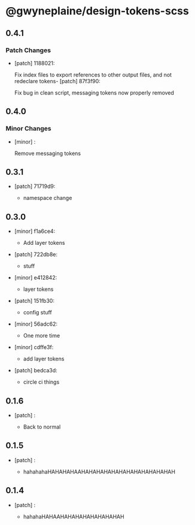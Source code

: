 # @gwyneplaine/design-tokens-scss

## 0.4.1
### Patch Changes

- [patch] 1188021:

  Fix index files to export references to other output files, and not redeclare tokens- [patch] 87f3f90:

  Fix bug in clean script, messaging tokens now properly removed

## 0.4.0
### Minor Changes

- [minor] :

  Remove messaging tokens

## 0.3.1
- [patch] 71719d9:

  - namespace change

## 0.3.0
- [minor] f1a6ce4:

  - Add layer tokens
- [patch] 722db8e:

  - stuff
- [minor] e412842:

  - layer tokens
- [patch] 151fb30:

  - config stuff
- [minor] 56adc62:

  - One more time
- [minor] cdffe3f:

  - add layer tokens
- [patch] bedca3d:

  - circle ci things

## 0.1.6
- [patch] :

  - Back to normal

## 0.1.5
- [patch] :

  - hahahahaHAHAHAHAAHAHAHAHAHAHAHAHAHAHAHAHAH

## 0.1.4
- [patch] :

  - hahahaHAHAAHAHAHAHAHAHAHAHAH
